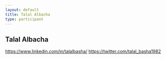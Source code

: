```yaml
---
layout: default
title: Talal Albacha
type: participant
---
```


## Talal Albacha
https://www.linkedin.com/in/talalbasha/
https://twitter.com/talal_basha1982
